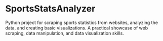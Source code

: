# SportsStatsAnalyzer
Python project for scraping sports statistics from websites, analyzing the data, and creating basic visualizations. A practical showcase of web scraping, data manipulation, and data visualization skills.
